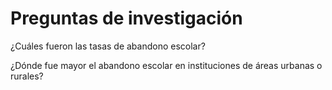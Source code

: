 # Preguntas de investigación

¿Cuáles fueron las tasas de abandono escolar?

¿Dónde fue mayor el abandono escolar en instituciones de áreas urbanas o rurales?
